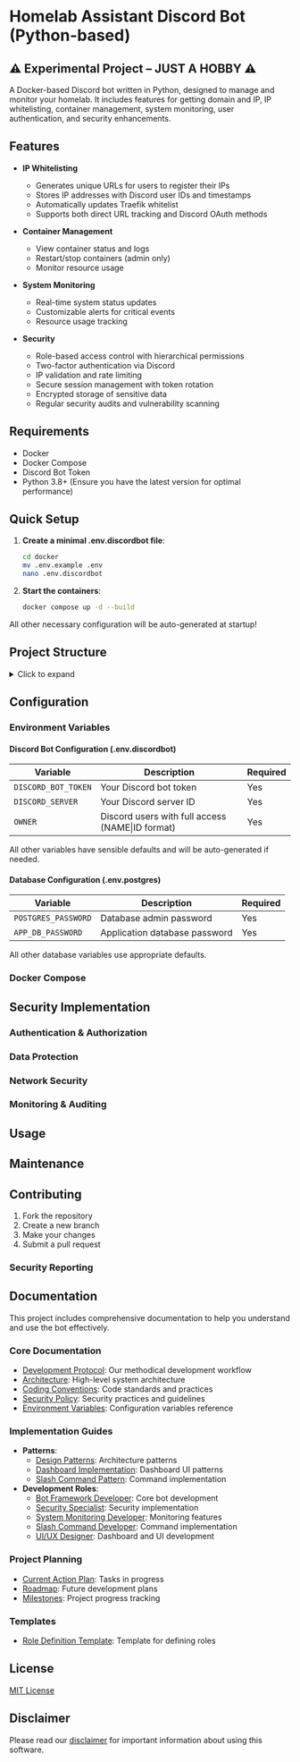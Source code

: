 # Homelab Assistant Discord Bot (Python-based)
## ⚠️ Experimental Project – JUST A HOBBY ⚠️

A Docker-based Discord bot written in Python, designed to manage and monitor your homelab. It includes features for getting domain and IP, IP whitelisting, container management, system monitoring, user authentication, and security enhancements.

## Features

- **IP Whitelisting**
  - Generates unique URLs for users to register their IPs
  - Stores IP addresses with Discord user IDs and timestamps
  - Automatically updates Traefik whitelist
  - Supports both direct URL tracking and Discord OAuth methods

- **Container Management**
  - View container status and logs
  - Restart/stop containers (admin only)
  - Monitor resource usage

- **System Monitoring**
  - Real-time system status updates
  - Customizable alerts for critical events
  - Resource usage tracking

- **Security**
  - Role-based access control with hierarchical permissions
  - Two-factor authentication via Discord
  - IP validation and rate limiting
  - Secure session management with token rotation
  - Encrypted storage of sensitive data
  - Regular security audits and vulnerability scanning

## Requirements

- Docker
- Docker Compose
- Discord Bot Token
- Python 3.8+ (Ensure you have the latest version for optimal performance)

## Quick Setup

1. **Create a minimal .env.discordbot file**:
   ```bash
   cd docker
   mv .env.example .env
   nano .env.discordbot
   ```


3. **Start the containers**:
   ```bash
   docker compose up -d --build
   ```

All other necessary configuration will be auto-generated at startup!

## Project Structure

<details>
<summary>Click to expand</summary>

```plaintext
├── app/                    # Main application directory
│   ├── bot/               # Discord bot implementation
│   ├── postgres/          # Database related files
│   ├── tracker/           # IP tracking service
│   └── web/              # Web interface components
├── compose/               # Docker compose and environment files
│   ├── docker-compose.yml
│   ├── env.discordbot.example
│   ├── .env.postgres.example
│   └── init-db.sh
├── utils/                 # Utility scripts and tools
│   ├── python-shell.nix
│   ├── test_server.py
│   ├── test_server.sh
│   └── update_local.sh
└── SECURITY.md           # Security documentation
```
</details>

## Configuration

### Environment Variables

#### Discord Bot Configuration (.env.discordbot)

| Variable | Description | Required |
|----------|-------------|----------|
| `DISCORD_BOT_TOKEN` | Your Discord bot token | Yes |
| `DISCORD_SERVER` | Your Discord server ID | Yes |
| `OWNER` | Discord users with full access (NAME\|ID format) | Yes |

All other variables have sensible defaults and will be auto-generated if needed.

#### Database Configuration (.env.postgres)

| Variable | Description | Required |
|----------|-------------|----------|
| `POSTGRES_PASSWORD` | Database admin password | Yes |
| `APP_DB_PASSWORD` | Application database password | Yes |

All other database variables use appropriate defaults.

### Docker Compose


## Security Implementation

### Authentication & Authorization



### Data Protection



### Network Security



### Monitoring & Auditing



## Usage

## Maintenance

## Contributing

1. Fork the repository
2. Create a new branch
3. Make your changes
4. Submit a pull request

### Security Reporting

## Documentation

This project includes comprehensive documentation to help you understand and use the bot effectively.

### Core Documentation
- [Development Protocol](docs/core/PROTOCOL.md): Our methodical development workflow
- [Architecture](docs/core/ARCHITECTURE.md): High-level system architecture
- [Coding Conventions](docs/core/CONVENTIONS.md): Code standards and practices
- [Security Policy](docs/core/SECURITY_POLICY.md): Security practices and guidelines
- [Environment Variables](docs/core/VARIABLES.md): Configuration variables reference

### Implementation Guides
- **Patterns**:
  - [Design Patterns](docs/development/patterns/DESIGN_PATTERN.md): Architecture patterns
  - [Dashboard Implementation](docs/development/patterns/DASHBOARD_PATTERN.md): Dashboard UI patterns
  - [Slash Command Pattern](docs/development/patterns/SLASHCOMMAND_PATTERN.md): Command implementation
- **Development Roles**:
  - [Bot Framework Developer](docs/development/roles/BOT_FRAMEWORK_DEVELOPER.md): Core bot development
  - [Security Specialist](docs/development/roles/SECURITY_SPECIALIST.md): Security implementation
  - [System Monitoring Developer](docs/development/roles/SYSTEM_MONITORING_DEVELOPER.py): Monitoring features
  - [Slash Command Developer](docs/development/roles/SLASH_COMMAND_DEVELOPER.py): Command implementation
  - [UI/UX Designer](docs/development/roles/UI_UX_DESIGNER.py): Dashboard and UI development

### Project Planning
- [Current Action Plan](docs/planning/ACTION_PLAN.md): Tasks in progress
- [Roadmap](docs/planning/ROADMAP.md): Future development plans
- [Milestones](docs/planning/MILESTONES.md): Project progress tracking

### Templates
- [Role Definition Template](docs/development/template/ROLE_DEFINITION.md): Template for defining roles

## License

[MIT License](LICENSE)

## Disclaimer

Please read our [disclaimer](DISCLAIMER.md) for important information about using this software.

